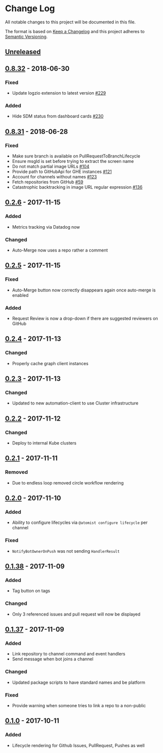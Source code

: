 # Change Log

All notable changes to this project will be documented in this file.

The format is based on [Keep a Changelog](http://keepachangelog.com/)
and this project adheres to [Semantic Versioning](http://semver.org/).

## [Unreleased](https://github.com/atomist/lifecycle-automation/compare/0.8.32...HEAD)

## [0.8.32](https://github.com/atomist/lifecycle-automation/compare/0.8.31...0.8.32) - 2018-06-30

### Fixed

-   Update logzio extension to latest version [#229](https://github.com/atomist/lifecycle-automation/issues/229)

### Added

-   Hide SDM status from dashboard cards [#230](https://github.com/atomist/lifecycle-automation/issues/230)

## [0.8.31](https://github.com/atomist/lifecycle-automation/compare/0.2.6...0.8.31) - 2018-06-28

### Fixed

-   Make sure branch is available on PullRequestToBranchLifecycle
-   Ensure msgId is set before trying to extract the screen name
-   Do not match partial image URLs [#104](https://github.com/atomist/lifecycle-automation/issues/104)
-   Provide path to GitHubApi for GHE instances [#121](https://github.com/atomist/lifecycle-automation/issues/121)
-   Account for channels without names [#123](https://github.com/atomist/lifecycle-automation/issues/123)
-   Fetch repositories from GitHub [#59](https://github.com/atomist/lifecycle-automation/issues/59)
-   Catastrophic backtracking in image URL regular expression [#136](https://github.com/atomist/lifecycle-automation/issues/136)

## [0.2.6](https://github.com/atomist/lifecycle-automation/compare/0.2.5...0.2.6) - 2017-11-15

### Added

-   Metrics tracking via Datadog now

### Changed

-   Auto-Merge now uses a repo rather a comment

## [0.2.5](https://github.com/atomist/lifecycle-automation/compare/0.2.4...0.2.5) - 2017-11-15

### Fixed

-   Auto-Merge button now correctly disappears again once auto-merge is enabled

### Added

-   Request Review is now a drop-down if there are suggested reviewers on GitHub

## [0.2.4](https://github.com/atomist/lifecycle-automation/compare/0.2.3...0.2.4) - 2017-11-13

### Changed

-   Properly cache graph client instances

## [0.2.3](https://github.com/atomist/lifecycle-automation/compare/0.2.2...0.2.3) - 2017-11-13

### Changed

-   Updated to new automation-client to use Cluster infrastructure

## [0.2.2](https://github.com/atomist/lifecycle-automation/compare/0.2.1...0.2.2) - 2017-11-12

### Changed

-   Deploy to internal Kube clusters

## [0.2.1](https://github.com/atomist/lifecycle-automation/compare/0.2.0...0.2.1) - 2017-11-11

### Removed

-   Due to endless loop removed circle workflow rendering

## [0.2.0](https://github.com/atomist/lifecycle-automation/compare/0.1.38...0.2.0) - 2017-11-10

### Added

-   Ability to configure lifecycles via `@atomist configure lifecycle` per channel

### Fixed

-   `NotifyBotOwnerOnPush` was not sending `HandlerResult`

## [0.1.38](https://github.com/atomist/lifecycle-automation/compare/0.1.37...0.1.38) - 2017-11-09

### Added

-   Tag button on tags

### Changed

-   Only 3 referenced issues and pull request will now be displayed

## [0.1.37](https://github.com/atomist/lifecycle-automation/compare/0.1.36...0.1.37) - 2017-11-09

### Added

-   Link repository to channel command and event handlers
-   Send message when bot joins a channel

### Changed

-   Updated package scripts to have standard names and be platform

### Fixed

-   Provide warning when someone tries to link a repo to a non-public

## [0.1.0](https://github.com/atomist/lifecycle-automation/tree/0.1.0) - 2017-10-11

### Added

-   Lifecycle rendering for Github Issues, PullRequest, Pushes as well
